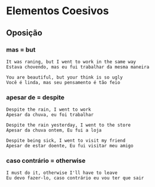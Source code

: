 # Elementos Coesivos

## Oposição

### mas = but

    It was raning, but I went to work in the same way
    Estava chovendo, mas eu fui trabalhar da mesma maneira

    You are beautiful, but your think is so ugly
    Você é linda, mas seu pensamento é tão feio

### apesar de = despite 

    Despite the rain, I went to work
    Apesar da chuva, eu foi trabalhar

    Despite the rain yesterday, I went to the store
    Apesar da chuva ontem, Eu fui a loja

    Despite being sick, I went to visit my friend
    Apesar de estar doente, Eu fui visitar meu amigo

### caso contrário = otherwise

    I must do it, otherwise I'll have to leave
    Eu devo fazer-lo, caso contrário eu vou ter que sair

    
    


